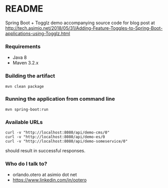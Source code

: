 # README #

Spring Boot + Togglz demo accompanying source code for blog post at http://tech.asimio.net/2018/05/31/Adding-Feature-Toggles-to-Spring-Boot-applications-using-Togglz.html

### Requirements ###

* Java 8
* Maven 3.2.x

### Building the artifact ###

```
mvn clean package
```

### Running the application from command line ###

```
mvn spring-boot:run
```

### Available URLs

```
curl -v "http://localhost:8080/api/demo-cms/0"
curl -v "http://localhost:8080/api/demo-es/0
curl -v "http://localhost:8080/api/demo-someservice/0"
```
should result in successful responses. 

### Who do I talk to? ###

* orlando.otero at asimio dot net
* https://www.linkedin.com/in/ootero

